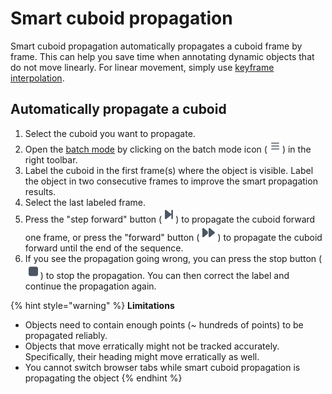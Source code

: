 # Smart cuboid propagation

Smart cuboid propagation automatically propagates a cuboid frame by frame. This can help you save time when annotating dynamic objects that do not move linearly. For linear movement, simply use [keyframe interpolation](../label-sequences-of-data/use-keyframe-interpolation.md).

## Automatically propagate a cuboid

1. Select the cuboid you want to propagate.
2. Open the [batch mode](batch-mode-for-dynamic-objects.md) by clicking on the batch mode icon (<img src="../../.gitbook/assets/image (7) (2).png" alt="" data-size="line">) in the right toolbar.
3. Label the cuboid in the first frame(s) where the object is visible. Label the object in two consecutive frames to improve the smart propagation results.
4. Select the last labeled frame.
5. Press the "step forward" button (![](<../../.gitbook/assets/image (1) (1).png>)) to propagate the cuboid forward one frame, or press the "forward"  button (![](<../../.gitbook/assets/image (10).png>)) to propagate the cuboid forward until the end of the sequence.
6. If you see the propagation going wrong, you can press the stop button (![](<../../.gitbook/assets/image (7).png>)) to stop the propagation. You can then correct the label and continue the propagation again.

{% hint style="warning" %}
**Limitations**

* Objects need to contain enough points (\~ hundreds of points) to be propagated reliably.
* Objects that move erratically might not be tracked accurately. Specifically, their heading might move erratically as well.
* You cannot switch browser tabs while smart cuboid propagation is propagating the object
{% endhint %}
